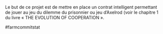 Le but de ce projet est de mettre en place un contrat intelligent permettant de jouer au jeu du
dilemme du prisonnier ou jeu d’Axelrod (voir le chapitre 1 du livre « THE EVOLUTION OF
COOPERATION ».

#farmcommitstat
